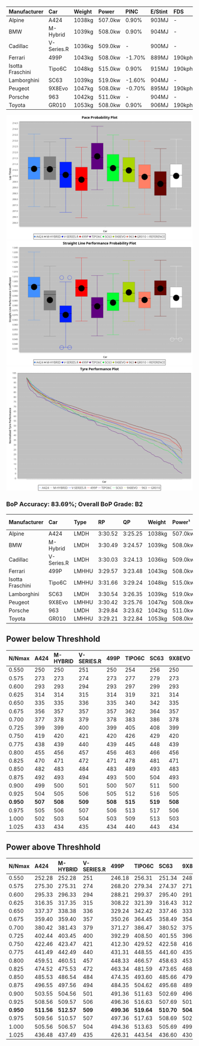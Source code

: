 | Manufacturer     | Car        | Weight | Power   | PINC   | E/Stint | FDS    |
| :--------------- | :--------- | :----- | :------ | :----- | :------ | :----- |
| Alpine           | A424       | 1038kg | 507.0kw | 0.90%  | 903MJ   | -      |
| BMW              | M-Hybrid   | 1039kg | 508.0kw | 0.90%  | 904MJ   | -      |
| Cadillac         | V-Series.R | 1036kg | 509.0kw | -      | 900MJ   | -      |
| Ferrari          | 499P       | 1043kg | 508.0kw | -1.70% | 889MJ   | 190kph |
| Isotta Fraschini | Tipo6C     | 1048kg | 515.0kw | 0.90%  | 915MJ   | 190kph |
| Lamborghini      | SC63       | 1039kg | 519.0kw | -1.60% | 904MJ   | -      |
| Peugeot          | 9X8Evo     | 1047kg | 508.0kw | -0.70% | 895MJ   | 190kph |
| Porsche          | 963        | 1042kg | 511.0kw | -      | 904MJ   | -      |
| Toyota           | GR010      | 1053kg | 508.0kw | 0.90%  | 906MJ   | 190kph |

![PACECHART](./IMG/OFFICIAL.png)
![STRAIGHTLINEPERFORMANCECHART](./IMG/OFFICIAL_sp.png)
![TYREPERFORMANCECHART](./IMG/OFFICIAL_tw.png)

### BoP Accuracy: 83.69%; Overall BoP Grade: B2
| Manufacturer     | Car        | Type  | RP      | QP      | Weight | Power¹  | Threshhold | PINC    | Power²   | E/Stint | AVG Vmax  | FDS     | RDLC | L/Stint | BOP-Grade | Model Accuracy | Model Points | Match%  | SimDiff |
|:-|:-|:-|:-|:-|:-|:-|:-|:-|:-|:-|:-|:-|:-|:-|:-|:-|:-|:-|:-|
| Alpine           | A424       | LMDH  | 3:30.52 | 3:25.25 | 1038kg | 507.0kw | 250.0kph   | 0.90%   | 511.60kw |  903MJ  | 334.34kph |    -    | 1.02 | 12      | +B1       | 100.00%        | 870          | 89.17%  | ±1.35s  |
| BMW              | M-Hybrid   | LMDH  | 3:30.49 | 3:24.57 | 1039kg | 508.0kw | 250.0kph   | 0.90%   | 512.60kw |  904MJ  | 332.09kph |    -    | 1.02 | 12      | ~A1       | 100.00%        | 1914         | 100.00% | ±1.02s  |
| Cadillac         | V-Series.R | LMDH  | 3:30.03 | 3:24.13 | 1036kg | 509.0kw | 250.0kph   |    -    | 509.00kw |  900MJ  | 328.89kph |    -    | 1.03 | 12      | ~A1       | 98.03%         | 3773         | 98.86%  | ±0.66s  |
| Ferrari          | 499P       | LMHHU | 3:29.57 | 3:23.48 | 1043kg | 508.0kw | 250.0kph   | -1.70%  | 499.40kw |  889MJ  | 332.81kph | 190kph  | 1.05 | 12      | -B2       | 100.00%        | 4212         | 82.32%  | ±0.61s  |
| Isotta Fraschini | Tipo6C     | LMHHU | 3:31.66 | 3:29.24 | 1048kg | 515.0kw | 250.0kph   | 0.90%   | 519.60kw |  915MJ  | 331.39kph | 190kph  | 1.06 | 12      | +Ω1       | 100.00%        | 105          | 37.50%  | ±0.45s  |
| Lamborghini      | SC63       | LMDH  | 3:30.54 | 3:26.35 | 1039kg | 519.0kw | 250.0kph   | -1.60%  | 510.70kw |  904MJ  | 331.78kph |    -    | 1.05 | 12      | +A2       | 100.00%        | 597          | 94.82%  | ±0.22s  |
| Peugeot          | 9X8Evo     | LMHHU | 3:30.42 | 3:25.76 | 1047kg | 508.0kw | 250.0kph   | -0.70%  | 504.40kw |  895MJ  | 332.34kph | 190kph  | 1.01 | 12      | +B2       | 100.00%        | 463          | 81.26%  | ±0.53s  |
| Porsche          | 963        | LMDH  | 3:29.84 | 3:23.62 | 1042kg | 511.0kw | 250.0kph   |    -    | 511.00kw |  904MJ  | 331.94kph |    -    | 1.02 | 12      | -A2       | 99.21%         | 10753        | 92.98%  | ±0.60s  |
| Toyota           | GR010      | LMHHU | 3:29.21 | 3:22.84 | 1053kg | 508.0kw | 250.0kph   | 0.90%   | 512.60kw |  906MJ  | 332.96kph | 190kph  | 1.03 | 12      | -C1       | 99.54%         | 3271         | 76.29%  | ±0.62s  |

## Power below Threshhold
| N/Nmax    | A424    | M-HYBRID | V-SERIES.R | 499P    | TIPO6C  | SC63    | 9X8EVO  | 963     | GR010   |
|:-|:-|:-|:-|:-|:-|:-|:-|:-|:-|
|  0.550    |  250    |  250     |  251       |  250    |  254    |  256    |  250    |  252    |  250    |
|  0.575    |  273    |  273     |  274       |  273    |  277    |  279    |  273    |  275    |  273    |
|  0.600    |  293    |  293     |  294       |  293    |  297    |  299    |  293    |  295    |  293    |
|  0.625    |  314    |  314     |  315       |  314    |  319    |  321    |  314    |  316    |  314    |
|  0.650    |  335    |  335     |  336       |  335    |  340    |  342    |  335    |  337    |  335    |
|  0.675    |  356    |  357     |  357       |  357    |  362    |  364    |  357    |  359    |  357    |
|  0.700    |  377    |  378     |  379       |  378    |  383    |  386    |  378    |  380    |  378    |
|  0.725    |  399    |  399     |  400       |  399    |  405    |  408    |  399    |  402    |  399    |
|  0.750    |  419    |  420     |  421       |  420    |  426    |  429    |  420    |  422    |  420    |
|  0.775    |  438    |  439     |  440       |  439    |  445    |  448    |  439    |  441    |  439    |
|  0.800    |  455    |  456     |  457       |  456    |  463    |  466    |  456    |  459    |  456    |
|  0.825    |  470    |  471     |  472       |  471    |  478    |  481    |  471    |  474    |  471    |
|  0.850    |  482    |  483     |  484       |  483    |  489    |  493    |  483    |  485    |  483    |
|  0.875    |  492    |  493     |  494       |  493    |  500    |  504    |  493    |  496    |  493    |
|  0.900    |  499    |  500     |  501       |  500    |  507    |  511    |  500    |  503    |  500    |
|  0.925    |  504    |  505     |  506       |  505    |  512    |  516    |  505    |  508    |  505    |
| **0.950** | **507** | **508**  | **509**    | **508** | **515** | **519** | **508** | **511** | **508** |
|  0.975    |  505    |  506     |  507       |  506    |  513    |  517    |  506    |  509    |  506    |
|  1.000    |  502    |  503     |  504       |  503    |  509    |  513    |  503    |  505    |  503    |
|  1.025    |  433    |  434     |  435       |  434    |  440    |  443    |  434    |  436    |  434    |

## Power above Threshhold
| N/Nmax    | A424       | M-HYBRID   | V-SERIES.R | 499P       | TIPO6C     | SC63       | 9X8EVO     | 963     | GR010      |
|:-|:-|:-|:-|:-|:-|:-|:-|:-|:-|
|  0.550    |  252.28    |  252.28    |  251       |  246.18    |  256.31    |  251.34    |  248.22    |  252    |  252.28    |
|  0.575    |  275.30    |  275.31    |  274       |  268.20    |  279.34    |  274.37    |  271.24    |  275    |  275.31    |
|  0.600    |  295.33    |  296.33    |  294       |  288.21    |  299.37    |  295.40    |  291.26    |  295    |  296.33    |
|  0.625    |  316.35    |  317.35    |  315       |  308.22    |  321.39    |  316.43    |  312.27    |  316    |  317.35    |
|  0.650    |  337.37    |  338.38    |  336       |  329.24    |  342.42    |  337.46    |  333.29    |  337    |  338.38    |
|  0.675    |  359.40    |  359.40    |  357       |  350.26    |  364.45    |  358.49    |  354.31    |  359    |  359.40    |
|  0.700    |  380.42    |  381.43    |  379       |  371.27    |  386.47    |  380.52    |  375.33    |  380    |  381.43    |
|  0.725    |  402.44    |  403.45    |  400       |  392.29    |  408.50    |  401.55    |  396.35    |  402    |  403.45    |
|  0.750    |  422.46    |  423.47    |  421       |  412.30    |  429.52    |  422.58    |  416.37    |  422    |  423.47    |
|  0.775    |  441.49    |  442.49    |  440       |  431.31    |  448.55    |  441.60    |  435.38    |  441    |  442.49    |
|  0.800    |  459.51    |  460.51    |  457       |  448.33    |  466.57    |  458.63    |  453.40    |  459    |  460.51    |
|  0.825    |  474.52    |  475.53    |  472       |  463.34    |  481.59    |  473.65    |  468.41    |  474    |  475.53    |
|  0.850    |  485.53    |  486.54    |  484       |  474.35    |  493.60    |  485.66    |  479.42    |  485    |  486.54    |
|  0.875    |  496.55    |  497.56    |  494       |  484.35    |  504.62    |  495.68    |  489.43    |  496    |  497.56    |
|  0.900    |  503.55    |  504.56    |  501       |  491.36    |  511.63    |  502.69    |  496.44    |  503    |  504.56    |
|  0.925    |  508.56    |  509.57    |  506       |  496.36    |  516.63    |  507.69    |  501.44    |  508    |  509.57    |
| **0.950** | **511.56** | **512.57** | **509**    | **499.36** | **519.64** | **510.70** | **504.44** | **511** | **512.57** |
|  0.975    |  509.56    |  510.57    |  507       |  497.36    |  517.63    |  508.69    |  502.44    |  509    |  510.57    |
|  1.000    |  505.56    |  506.57    |  504       |  494.36    |  513.63    |  505.69    |  499.44    |  505    |  506.57    |
|  1.025    |  436.48    |  437.49    |  435       |  426.31    |  443.54    |  436.60    |  430.38    |  436    |  437.49    |
